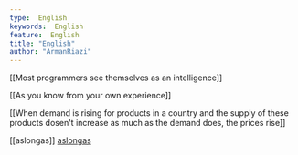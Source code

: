```yaml
---
type:  English
keywords:  English
feature:  English
title: "English"
author: "ArmanRiazi"
---
```

[[Most programmers see themselves as an intelligence]] 

[[As you know from your own experience]]

[[When demand is rising for products in a country and the supply of these products dosen't increase as much as the demand does, the prices rise]]


[[aslongas]]
[aslongas](aslongas.md)

